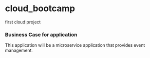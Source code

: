 # cloud_bootcamp
first cloud project

### Business Case for application
This application will be a microservice application that provides event management.
